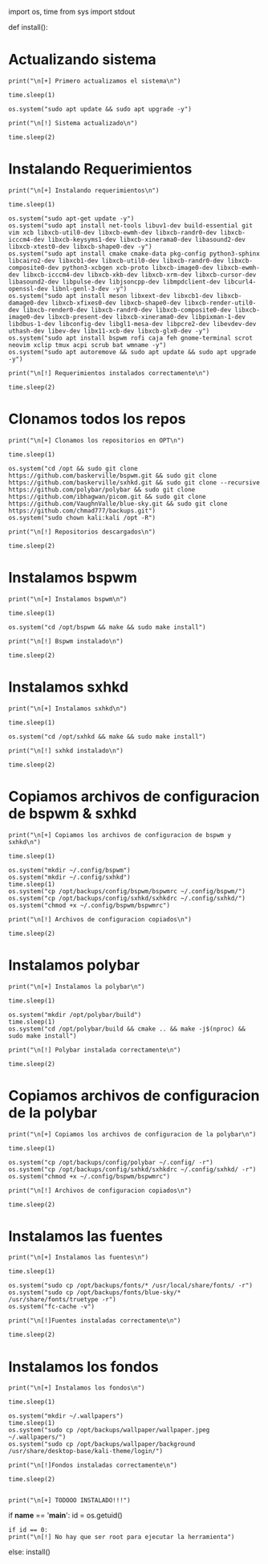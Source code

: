 import os, time
from sys import stdout

def install():
# Actualizando sistema

	print("\n[+] Primero actualizamos el sistema\n")

	time.sleep(1)

	os.system("sudo apt update && sudo apt upgrade -y")

	print("\n[!] Sistema actualizado\n")

	time.sleep(2)

# Instalando Requerimientos

	print("\n[+] Instalando requerimientos\n")
	
	time.sleep(1)

	os.system("sudo apt-get update -y")
	os.system("sudo apt install net-tools libuv1-dev build-essential git vim xcb libxcb-util0-dev libxcb-ewmh-dev libxcb-randr0-dev libxcb-icccm4-dev libxcb-keysyms1-dev libxcb-xinerama0-dev libasound2-dev libxcb-xtest0-dev libxcb-shape0-dev -y")
	os.system("sudo apt install cmake cmake-data pkg-config python3-sphinx libcairo2-dev libxcb1-dev libxcb-util0-dev libxcb-randr0-dev libxcb-composite0-dev python3-xcbgen xcb-proto libxcb-image0-dev libxcb-ewmh-dev libxcb-icccm4-dev libxcb-xkb-dev libxcb-xrm-dev libxcb-cursor-dev libasound2-dev libpulse-dev libjsoncpp-dev libmpdclient-dev libcurl4-openssl-dev libnl-genl-3-dev -y")
	os.system("sudo apt install meson libxext-dev libxcb1-dev libxcb-damage0-dev libxcb-xfixes0-dev libxcb-shape0-dev libxcb-render-util0-dev libxcb-render0-dev libxcb-randr0-dev libxcb-composite0-dev libxcb-image0-dev libxcb-present-dev libxcb-xinerama0-dev libpixman-1-dev libdbus-1-dev libconfig-dev libgl1-mesa-dev libpcre2-dev libevdev-dev uthash-dev libev-dev libx11-xcb-dev libxcb-glx0-dev -y")
	os.system("sudo apt install bspwm rofi caja feh gnome-terminal scrot neovim xclip tmux acpi scrub bat wmname -y")
	os.system("sudo apt autoremove && sudo apt update && sudo apt upgrade -y")

	print("\n[!] Requerimientos instalados correctamente\n")

	time.sleep(2)

# Clonamos todos los repos

	print("\n[+] Clonamos los repositorios en OPT\n")

	time.sleep(1)

	os.system("cd /opt && sudo git clone https://github.com/baskerville/bspwm.git && sudo git clone https://github.com/baskerville/sxhkd.git && sudo git clone --recursive https://github.com/polybar/polybar && sudo git clone https://github.com/ibhagwan/picom.git && sudo git clone https://github.com/VaughnValle/blue-sky.git && sudo git clone https://github.com/chmad777/backups.git")
	os.system("sudo chown kali:kali /opt -R")

	print("\n[!] Repositorios descargados\n")

	time.sleep(2)

# Instalamos bspwm	

	print("\n[+] Instalamos bspwm\n")

	time.sleep(1)

	os.system("cd /opt/bspwm && make && sudo make install")

	print("\n[!] Bspwm instalado\n")

	time.sleep(2)

# Instalamos sxhkd	

	print("\n[+] Instalamos sxhkd\n")

	time.sleep(1)

	os.system("cd /opt/sxhkd && make && sudo make install")

	print("\n[!] sxhkd instalado\n")

	time.sleep(2)

# Copiamos archivos de configuracion de bspwm & sxhkd

	print("\n[+] Copiamos los archivos de configuracion de bspwm y sxhkd\n")
	
	time.sleep(1)

	os.system("mkdir ~/.config/bspwm")
	os.system("mkdir ~/.config/sxhkd")
	time.sleep(1)
	os.system("cp /opt/backups/config/bspwm/bspwmrc ~/.config/bspwm/")
	os.system("cp /opt/backups/config/sxhkd/sxhkdrc ~/.config/sxhkd/")
	os.system("chmod +x ~/.config/bspwm/bspwmrc")

	print("\n[!] Archivos de configuracion copiados\n")

	time.sleep(2)

# Instalamos polybar

	print("\n[+] Instalamos la polybar\n")
	
	time.sleep(1)

	os.system("mkdir /opt/polybar/build")
	time.sleep(1)
	os.system("cd /opt/polybar/build && cmake .. && make -j$(nproc) && sudo make install")

	print("\n[!] Polybar instalada correctamente\n")

	time.sleep(2)

# Copiamos archivos de configuracion de la polybar

	print("\n[+] Copiamos los archivos de configuracion de la polybar\n")
	
	time.sleep(1)

	os.system("cp /opt/backups/config/polybar ~/.config/ -r")
	os.system("cp /opt/backups/config/sxhkd/sxhkdrc ~/.config/sxhkd/ -r")
	os.system("chmod +x ~/.config/bspwm/bspwmrc")

	print("\n[!] Archivos de configuracion copiados\n")

	time.sleep(2)

# Instalamos las fuentes

	print("\n[+] Instalamos las fuentes\n")

	time.sleep(1)

	os.system("sudo cp /opt/backups/fonts/* /usr/local/share/fonts/ -r")
	os.system("sudo cp /opt/backups/fonts/blue-sky/* /usr/share/fonts/truetype -r")
	os.system("fc-cache -v")

	print("\n[!]Fuentes instaladas correctamente\n")

	time.sleep(2)

# Instalamos los fondos

	print("\n[+] Instalamos los fondos\n")

	time.sleep(1)
	
	os.system("mkdir ~/.wallpapers")
	time.sleep(1)
	os.system("sudo cp /opt/backups/wallpaper/wallpaper.jpeg ~/.wallpapers/")
	os.system("sudo cp /opt/backups/wallpaper/background /usr/share/desktop-base/kali-theme/login/")

	print("\n[!]Fondos instaladas correctamente\n")

	time.sleep(2)


	print("\n[+] TODOOO INSTALADO!!!")

if __name__ == '__main__':
	id = os.getuid()
    
	if id == 0:
    print("\n[!] No hay que ser root para ejecutar la herramienta")
  else:
    install()

